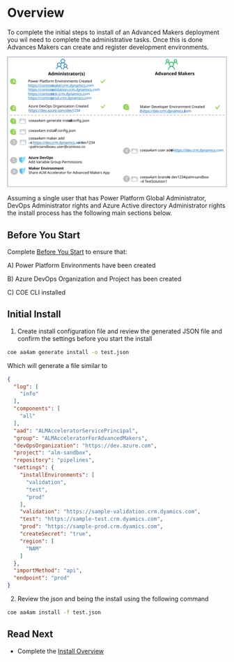 # Overview

To complete the initial steps to install of an Advanced Makers deployment you wil need to complete the administrative tasks. Once this is done Advances Makers can create and register development environments.

![ALM Accelerator for Advanced Makers Install Overview](./aa4am-install-overview.svg)

Assuming a single user that has Power Platform Global Administrator, DevOps Administrator rights and Azure Active directory Administrator rights the install process has the following main sections below.

## Before You Start

Complete [Before You Start](./before-you-start) to ensure that:

A) Power Platform Environments have been created

B) Azure DevOps Organization and Project has been created

C) COE CLI installed

## Initial Install

1. Create install configuration file and review the generated JSON file and confirm the settings before you start the install

```bash
coe aa4am generate install -o test.json
```

Which will generate a file similar to

```json
{
  "log": [
    "info"
  ],
  "components": [
    "all"
  ],
  "aad": "ALMAcceleratorServicePrincipal",
  "group": "ALMAcceleratorForAdvancedMakers",
  "devOpsOrganization": "https://dev.azure.com",
  "project": "alm-sandbox",
  "repository": "pipelines",
  "settings": {
    "installEnvironments": [
      "validation",
      "test",
      "prod"
    ],
    "validation": "https://sample-validation.crm.dyamics.com",
    "test": "https://sample-test.crm.dyamics.com",
    "prod": "https://sample-prod.crm.dyamics.com",
    "createSecret": "true",
    "region": [
      "NAM"
    ]
  },
  "importMethod": "api",
  "endpoint": "prod"
}
```

2. Review the json and being the install using the following command

```bash
coe aa4am install -f test.json
```

## Read Next

- Complete the [Install Overview](./index.md#install-overview)
